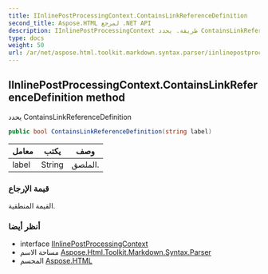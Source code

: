 ```yaml
---
title: IInlinePostProcessingContext.ContainsLinkReferenceDefinition
second_title: Aspose.HTML لمرجع .NET API
description: IInlinePostProcessingContext طريقة. يحدد ContainsLinkReferenceDefinition
type: docs
weight: 50
url: /ar/net/aspose.html.toolkit.markdown.syntax.parser/iinlinepostprocessingcontext/containslinkreferencedefinition/
---
```

## IInlinePostProcessingContext.ContainsLinkReferenceDefinition method

يحدد ContainsLinkReferenceDefinition

```csharp
public bool ContainsLinkReferenceDefinition(string label)
```

| معامل | يكتب | وصف |
| --- | --- | --- |
| label | String | الملصق. |

### قيمة الإرجاع

القيمة المنطقية.

### أنظر أيضا

* interface [IInlinePostProcessingContext](../)
* مساحة الاسم [Aspose.Html.Toolkit.Markdown.Syntax.Parser](../../iinlinepostprocessingcontext/)
* المجسم [Aspose.HTML](../../../)


